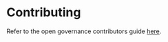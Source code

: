 # Contributing

Refer to the open governance contributors guide
[here](http://gitlab.internal.pirateparty.org.uk/governance/guidelines/blob/master/CONTRIBUTING.md).
